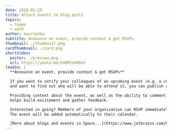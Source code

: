 ```yaml
---
date: 2020-01-29
title: Attach events to blog posts
topics:
  - teams
  - work
author: maartenba
subtitle: Announce an event, provide context & get RSVPs.
thumbnail: ./thumbnail.png
cardThumbnail: ./card.png
shortVideo:
  poster: ./preview.png
  url: https://youtu.be/548PCobD6oY
leadin: |
  **Announce an event, provide context & get RSVPs**

  If you want to notify your colleagues of an upcoming event (e.g. a conference, meet-up, party, all-hands meeting)
  and want to find out who will be able to attend it, you can publish a calendar event with a poll.

  Providing context about the event, as well as the ability to comment and add reactions
  helps build excitement and gather feedback.

  Interested in going? Members of your organization can RSVP immediately and respond with yes/no/maybe.
  The event will be added automatically to their calendar.

  [More about blogs and events in Space...](https://www.jetbrains.com/help/space/blog-read-and-write-articles.html)
---
```


